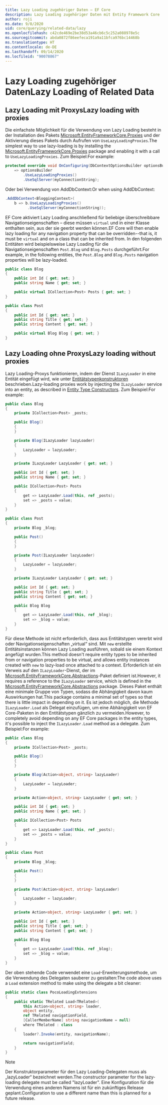 ```yaml
---
title: Lazy Loading zugehöriger Daten – EF Core
description: Lazy Loading zugehöriger Daten mit Entity Framework Core
author: roji
ms.date: 9/8/2020
uid: core/querying/related-data/lazy
ms.openlocfilehash: c42cde469e2be38d53a46cb6c5c252a088978e5c
ms.sourcegitcommit: abda0872f86eefeca191a9a11bfca976bc14468b
ms.translationtype: HT
ms.contentlocale: de-DE
ms.lasthandoff: 09/14/2020
ms.locfileid: "90078867"
---
```

# <a name="lazy-loading-of-related-data"></a><span data-ttu-id="a280b-103">Lazy Loading zugehöriger Daten</span><span class="sxs-lookup"><span data-stu-id="a280b-103">Lazy Loading of Related Data</span></span>

## <a name="lazy-loading-with-proxies"></a><span data-ttu-id="a280b-104">Lazy Loading mit Proxys</span><span class="sxs-lookup"><span data-stu-id="a280b-104">Lazy loading with proxies</span></span>

<span data-ttu-id="a280b-105">Die einfachste Möglichkeit für die Verwendung von Lazy Loading besteht in der Installation des Pakets [Microsoft.EntityFrameworkCore.Proxies](https://www.nuget.org/packages/Microsoft.EntityFrameworkCore.Proxies/) und der Aktivierung dieses Pakets durch Aufrufen von `UseLazyLoadingProxies`.</span><span class="sxs-lookup"><span data-stu-id="a280b-105">The simplest way to use lazy-loading is by installing the [Microsoft.EntityFrameworkCore.Proxies](https://www.nuget.org/packages/Microsoft.EntityFrameworkCore.Proxies/) package and enabling it with a call to `UseLazyLoadingProxies`.</span></span> <span data-ttu-id="a280b-106">Zum Beispiel:</span><span class="sxs-lookup"><span data-stu-id="a280b-106">For example:</span></span>

```csharp
protected override void OnConfiguring(DbContextOptionsBuilder optionsBuilder)
    => optionsBuilder
        .UseLazyLoadingProxies()
        .UseSqlServer(myConnectionString);
```

<span data-ttu-id="a280b-107">Oder bei Verwendung von AddDbContext:</span><span class="sxs-lookup"><span data-stu-id="a280b-107">Or when using AddDbContext:</span></span>

```csharp
.AddDbContext<BloggingContext>(
    b => b.UseLazyLoadingProxies()
          .UseSqlServer(myConnectionString));
```

<span data-ttu-id="a280b-108">EF Core aktiviert Lazy Loading anschließend für beliebige überschreibbare Navigationseigenschaften – diese müssen `virtual` und in einer Klasse enthalten sein, aus der sie geerbt werden können.</span><span class="sxs-lookup"><span data-stu-id="a280b-108">EF Core will then enable lazy loading for any navigation property that can be overridden--that is, it must be `virtual` and on a class that can be inherited from.</span></span> <span data-ttu-id="a280b-109">In den folgenden Entitäten wird beispielsweise Lazy Loading für die Navigationseigenschaften `Post.Blog` und `Blog.Posts` durchgeführt.</span><span class="sxs-lookup"><span data-stu-id="a280b-109">For example, in the following entities, the `Post.Blog` and `Blog.Posts` navigation properties will be lazy-loaded.</span></span>

```csharp
public class Blog
{
    public int Id { get; set; }
    public string Name { get; set; }

    public virtual ICollection<Post> Posts { get; set; }
}

public class Post
{
    public int Id { get; set; }
    public string Title { get; set; }
    public string Content { get; set; }

    public virtual Blog Blog { get; set; }
}
```

## <a name="lazy-loading-without-proxies"></a><span data-ttu-id="a280b-110">Lazy Loading ohne Proxys</span><span class="sxs-lookup"><span data-stu-id="a280b-110">Lazy loading without proxies</span></span>

<span data-ttu-id="a280b-111">Lazy Loading-Proxys funktionieren, indem der Dienst `ILazyLoader` in eine Entität eingefügt wird, wie unter [Entitätstypenkonstruktoren](xref:core/modeling/constructors) beschrieben.</span><span class="sxs-lookup"><span data-stu-id="a280b-111">Lazy-loading proxies work by injecting the `ILazyLoader` service into an entity, as described in [Entity Type Constructors](xref:core/modeling/constructors).</span></span> <span data-ttu-id="a280b-112">Zum Beispiel:</span><span class="sxs-lookup"><span data-stu-id="a280b-112">For example:</span></span>

```csharp
public class Blog
{
    private ICollection<Post> _posts;

    public Blog()
    {
    }

    private Blog(ILazyLoader lazyLoader)
    {
        LazyLoader = lazyLoader;
    }

    private ILazyLoader LazyLoader { get; set; }

    public int Id { get; set; }
    public string Name { get; set; }

    public ICollection<Post> Posts
    {
        get => LazyLoader.Load(this, ref _posts);
        set => _posts = value;
    }
}

public class Post
{
    private Blog _blog;

    public Post()
    {
    }

    private Post(ILazyLoader lazyLoader)
    {
        LazyLoader = lazyLoader;
    }

    private ILazyLoader LazyLoader { get; set; }

    public int Id { get; set; }
    public string Title { get; set; }
    public string Content { get; set; }

    public Blog Blog
    {
        get => LazyLoader.Load(this, ref _blog);
        set => _blog = value;
    }
}
```

<span data-ttu-id="a280b-113">Für diese Methode ist nicht erforderlich, dass aus Entitätstypen vererbt wird oder Navigationseigenschaften „virtual“ sind. Mit `new` erstellte Entitätsinstanzen können Lazy Loading ausführen, sobald sie einem Kontext angefügt wurden.</span><span class="sxs-lookup"><span data-stu-id="a280b-113">This method doesn't require entity types to be inherited from or navigation properties to be virtual, and allows entity instances created with `new` to lazy-load once attached to a context.</span></span> <span data-ttu-id="a280b-114">Erforderlich ist ein Verweis auf den `ILazyLoader`-Dienst, der im [Microsoft.EntityFrameworkCore.Abstractions](https://www.nuget.org/packages/Microsoft.EntityFrameworkCore.Abstractions/)-Paket definiert ist.</span><span class="sxs-lookup"><span data-stu-id="a280b-114">However, it requires a reference to the `ILazyLoader` service, which is defined in the [Microsoft.EntityFrameworkCore.Abstractions](https://www.nuget.org/packages/Microsoft.EntityFrameworkCore.Abstractions/) package.</span></span> <span data-ttu-id="a280b-115">Dieses Paket enthält eine minimale Gruppe von Typen, sodass die Abhängigkeit davon kaum Auswirkungen hat.</span><span class="sxs-lookup"><span data-stu-id="a280b-115">This package contains a minimal set of types so that there is little impact in depending on it.</span></span> <span data-ttu-id="a280b-116">Es ist jedoch möglich, die Methode `ILazyLoader.Load` als Delegat einzufügen, um eine Abhängigkeit von EF Core-Paketen in den Entitätstypen gänzlich zu vermeiden.</span><span class="sxs-lookup"><span data-stu-id="a280b-116">However, to completely avoid depending on any EF Core packages in the entity types, it's possible to inject the `ILazyLoader.Load` method as a delegate.</span></span> <span data-ttu-id="a280b-117">Zum Beispiel:</span><span class="sxs-lookup"><span data-stu-id="a280b-117">For example:</span></span>

```csharp
public class Blog
{
    private ICollection<Post> _posts;

    public Blog()
    {
    }

    private Blog(Action<object, string> lazyLoader)
    {
        LazyLoader = lazyLoader;
    }

    private Action<object, string> LazyLoader { get; set; }

    public int Id { get; set; }
    public string Name { get; set; }

    public ICollection<Post> Posts
    {
        get => LazyLoader.Load(this, ref _posts);
        set => _posts = value;
    }
}

public class Post
{
    private Blog _blog;

    public Post()
    {
    }

    private Post(Action<object, string> lazyLoader)
    {
        LazyLoader = lazyLoader;
    }

    private Action<object, string> LazyLoader { get; set; }

    public int Id { get; set; }
    public string Title { get; set; }
    public string Content { get; set; }

    public Blog Blog
    {
        get => LazyLoader.Load(this, ref _blog);
        set => _blog = value;
    }
}
```

<span data-ttu-id="a280b-118">Der oben stehende Code verwendet eine `Load`-Erweiterungsmethode, um die Verwendung des Delegaten sauberer zu gestalten:</span><span class="sxs-lookup"><span data-stu-id="a280b-118">The code above uses a `Load` extension method to make using the delegate a bit cleaner:</span></span>

```csharp
public static class PocoLoadingExtensions
{
    public static TRelated Load<TRelated>(
        this Action<object, string> loader,
        object entity,
        ref TRelated navigationField,
        [CallerMemberName] string navigationName = null)
        where TRelated : class
    {
        loader?.Invoke(entity, navigationName);

        return navigationField;
    }
}
```

> [!NOTE]
> <span data-ttu-id="a280b-119">Der Konstruktorparameter für den Lazy Loading-Delegaten muss als „lazyLoader“ bezeichnet werden.</span><span class="sxs-lookup"><span data-stu-id="a280b-119">The constructor parameter for the lazy-loading delegate must be called "lazyLoader".</span></span> <span data-ttu-id="a280b-120">Eine Konfiguration für die Verwendung eines anderen Namens ist für ein zukünftiges Release geplant.</span><span class="sxs-lookup"><span data-stu-id="a280b-120">Configuration to use a different name than this is planned for a future release.</span></span>
